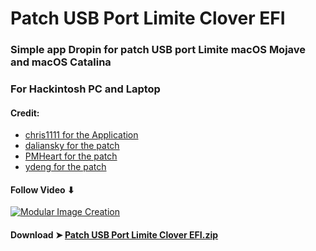 # Patch USB Port Limite Clover EFI



 ### Simple app Dropin for patch USB port Limite macOS Mojave and macOS Catalina


### For Hackintosh PC and Laptop

#### Credit:
- [chris1111 for the Application](https://github.com/chris1111)
- [daliansky for the patch](https://blog.daliansky.net)
- [PMHeart for the patch](https://github.com/PMheart)
- [ydeng for the patch](https://www.insanelymac.com/forum/profile/1724156-ydeng/)

#### Follow Video ⬇︎

[![Modular Image Creation](https://i25.servimg.com/u/f25/18/50/18/69/video12.png)](https://youtu.be/_ZwXFRJTrQM)



#### Download ➤ [Patch USB Port Limite Clover EFI.zip ]()